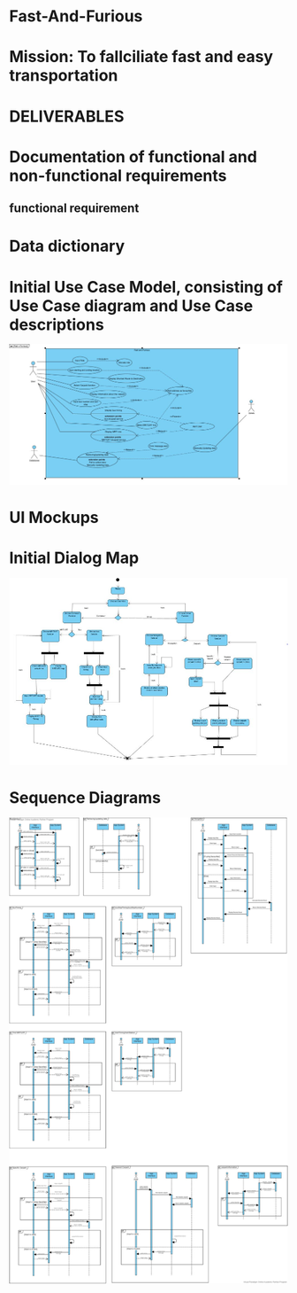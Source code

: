 # Fast-And-Furious
# Mission: To fallciliate fast and easy transportation  
# DELIVERABLES
# Documentation of functional and non-functional requirements




## functional requirement

# Data dictionary
# Initial Use Case Model, consisting of Use Case diagram and Use Case descriptions
![alt text](https://github.com/Worsl/Fast-And-Furious/blob/main/Usecase%20Diagram.JPG)
# UI Mockups

# Initial Dialog Map
![alt text](https://github.com/Worsl/Fast-And-Furious/blob/main/Lab2_Deliverable/Initial%20Dialog%20Map.JPG)

# Sequence Diagrams
![alt text](https://github.com/Worsl/Fast-And-Furious/blob/e9f46461346e2e1aaa53bbd3a8a5541126c56357/Lab2_Deliverable/sequence%20diagrams.jpg)
